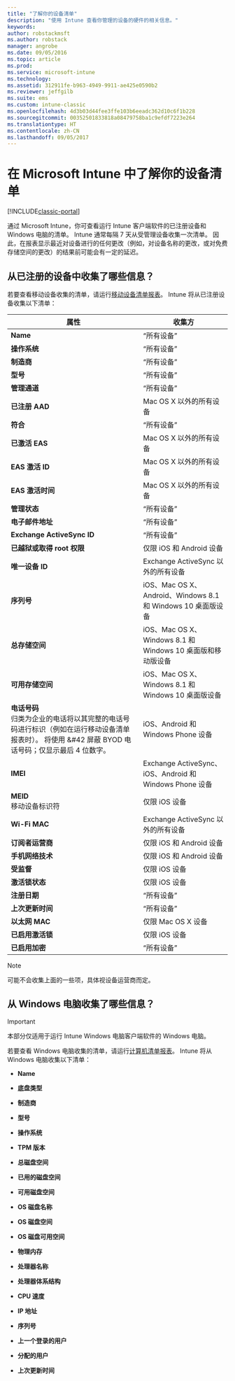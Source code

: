 ```yaml
---
title: "了解你的设备清单"
description: "使用 Intune 查看你管理的设备的硬件的相关信息。"
keywords: 
author: robstackmsft
ms.author: robstack
manager: angrobe
ms.date: 09/05/2016
ms.topic: article
ms.prod: 
ms.service: microsoft-intune
ms.technology: 
ms.assetid: 312911fe-b963-4949-9911-ae425e0590b2
ms.reviewer: jeffgilb
ms.suite: ems
ms.custom: intune-classic
ms.openlocfilehash: 4d3b03d44fee3ffe103b6eeadc362d10c6f1b228
ms.sourcegitcommit: 00352501833818a08479758ba1c9efdf7223e264
ms.translationtype: HT
ms.contentlocale: zh-CN
ms.lasthandoff: 09/05/2017
---
```

# <a name="understand-your-devices-with-inventory-in-microsoft-intune"></a>在 Microsoft Intune 中了解你的设备清单

[!INCLUDE[classic-portal](../includes/classic-portal.md)]

通过 Microsoft Intune，你可查看运行 Intune 客户端软件的已注册设备和 Windows 电脑的清单。
Intune 通常每隔 7 天从受管理设备收集一次清单。 因此，在报表显示最近对设备进行的任何更改（例如，对设备名称的更改，或对免费存储空间的更改）的结果前可能会有一定的延迟。

## <a name="whats-collected-from-enrolled-devices"></a>从已注册的设备中收集了哪些信息？
若要查看移动设备收集的清单，请运行[移动设备清单报表](understand-microsoft-intune-operations-by-using-reports.md)。 Intune 将从已注册设备收集以下清单：

|属性|收集方|
|------------|-----------------------|
|**Name**|“所有设备”|
|**操作系统**|“所有设备”|
|**制造商**|“所有设备”|
|**型号**|“所有设备”|
|**管理通道**|“所有设备”|
|**已注册 AAD**|Mac OS X 以外的所有设备|
|**符合**|“所有设备”|
|**已激活 EAS**|Mac OS X 以外的所有设备|
|**EAS 激活 ID**|Mac OS X 以外的所有设备|
|**EAS 激活时间**|Mac OS X 以外的所有设备|
|**管理状态**|“所有设备”|
|**电子邮件地址**|“所有设备”|
|**Exchange ActiveSync ID**|“所有设备”|
|**已越狱或取得 root 权限**|仅限 iOS 和 Android 设备|
|**唯一设备 ID**|Exchange ActiveSync 以外的所有设备|
|**序列号**|iOS、Mac OS X、Android、Windows 8.1 和 Windows 10 桌面版设备|
|**总存储空间**|iOS、Mac OS X、Windows 8.1 和 Windows 10 桌面版和移动版设备|
|**可用存储空间**|iOS、Mac OS X、Windows 8.1 和 Windows 10 桌面版设备|
|**电话号码**<br>归类为企业的电话将以其完整的电话号码进行标识（例如在运行移动设备清单报表时）。 将使用 &#42 屏蔽 BYOD 电话号码；仅显示最后 4 位数字。|iOS、Android 和 Windows Phone 设备|
|**IMEI**|Exchange ActiveSync、iOS、Android 和 Windows Phone 设备|
|**MEID**<br>移动设备标识符|仅限 iOS 设备|
|**Wi-Fi MAC**|Exchange ActiveSync 以外的所有设备|
|**订阅者运营商**|仅限 iOS 和 Android 设备|
|**手机网络技术**|仅限 iOS 和 Android 设备|
|**受监督**|仅限 iOS 设备|
|**激活锁状态**|仅限 iOS 设备|
|**注册日期**|“所有设备”|
|**上次更新时间**|“所有设备”|
|**以太网 MAC**|仅限 Mac OS X 设备|
|**已启用激活锁**|仅限 iOS 设备|
|**已启用加密**|“所有设备”|

>[!NOTE]
>可能不会收集上面的一些项，具体视设备运营商而定。

## <a name="whats-collected-from-windows-pcs"></a>从 Windows 电脑收集了哪些信息？
> [!IMPORTANT]
> 本部分仅适用于运行 Intune Windows 电脑客户端软件的 Windows 电脑。

若要查看 Windows 电脑收集的清单，请运行[计算机清单报表](understand-microsoft-intune-operations-by-using-reports.md)。 Intune 将从 Windows 电脑收集以下清单：

-   **Name**

-   **底盘类型**

-   **制造商**

-   **型号**

-   **操作系统**

-   **TPM 版本**

-   **总磁盘空间**

-   **已用的磁盘空间**

-   **可用磁盘空间**

-   **OS 磁盘名称**

-   **OS 磁盘空间**

-   **OS 磁盘可用空间**

-   **物理内存**

-   **处理器名称**

-   **处理器体系结构**

-   **CPU 速度**

-   **IP 地址**

-   **序列号**

-   **上一个登录的用户**

-   **分配的用户**

-   **上次更新时间**

<!-- this section below belongs in the planning journey
### See Also
[Monitoring and reports with Microsoft Intune](monitoring-and-reports-with-microsoft-intune.md)
-->
